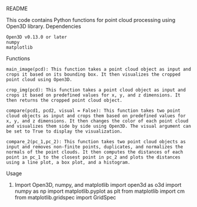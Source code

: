 README

This code contains Python functions for point cloud processing using Open3D library.
Dependencies

    Open3D v0.13.0 or later
    numpy
    matplotlib

Functions

    main_image(pcd): This function takes a point cloud object as input and crops it based on its bounding box. It then visualizes the cropped point cloud using Open3D.

    crop_img(pcd): This function takes a point cloud object as input and crops it based on predefined values for x, y, and z dimensions. It then returns the cropped point cloud object.

    compare(pcd1, pcd2, visual = False): This function takes two point cloud objects as input and crops them based on predefined values for x, y, and z dimensions. It then changes the color of each point cloud and visualizes them side by side using Open3D. The visual argument can be set to True to display the visualization.

    compare_2(pc_1,pc_2): This function takes two point cloud objects as input and removes non-finite points, duplicates, and normalizes the normals of the point clouds. It then computes the distances of each point in pc_1 to the closest point in pc_2 and plots the distances using a line plot, a box plot, and a histogram.

Usage

 1. Import Open3D, numpy, and matplotlib
    import open3d as o3d
    import numpy as np
    import matplotlib.pyplot as plt
    from matplotlib import cm
    from matplotlib.gridspec import GridSpec
